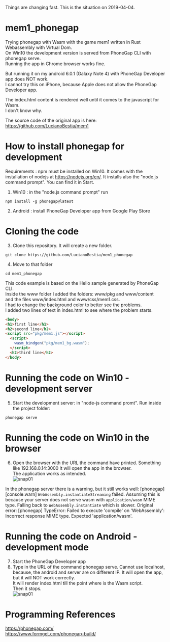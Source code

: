 Things are changing fast. This is the situation on 2019-04-04.
# mem1_phonegap
Trying phonegap with Wasm with the game mem1 written in Rust Webassembly with Virtual Dom.  
On Win10 the development version is served from PhoneGap CLI with phonegap serve.  
Running the app in Chrome browser works fine.  
  
But running it on my android 6.0.1 (Galaxy Note 4) with PhoneGap Developer app does NOT work.  
I cannot try this on iPhone, because Apple does not allow the PhoneGap Developer app.  
  
The index.html content is rendered well until it comes to the javascript for Wasm.  
I don't know why.   

The source code of the original app is here:  
https://github.com/LucianoBestia/mem1   

# How to install phonegap for development
Requirements : npm must be installed on Win10. It comes with the installation of nodejs at https://nodejs.org/en/.
It installs also the "node.js command prompt". You can find it in Start.  
1. Win10 : in the "node.js command prompt" run
```
npm install -g phonegap@latest
``` 
2. Android : install PhoneGap Developer app from Google Play Store

# Cloning the code
3. Clone this repository. It will create a new folder. 
```
git clone https://github.com/LucianoBestia/mem1_phonegap
```
4. Move to that folder 
```
cd mem1_phonegap
```
This code example is based on the Hello sample generated by PhoneGap CLI.  
Inside the www folder I added the folders: www/pkg and www/content  
and the files www/index.html and www/css/mem1.css.  
I had to change the background color to better see the problems.  
I added two lines of text in index.html to see where the problem starts.  
```html
<body>
<h1>first line</h1>
<h2>second line</h2>
<script src="pkg/mem1.js"></script>
  <script>
    wasm_bindgen("pkg/mem1_bg.wasm");
  </script>
  <h2>third line</h2>
</body>
```

# Running the code on Win10 - development server
5. Start the development server: in "node-js command promt". Run inside the project folder:
```
phonegap serve
```

# Running the code on Win10 in the browser
6. Open the browser with the URL the command have printed. Something like 192.168.0.14:3000 
It will open the app in the browser.  
The application works as intended.  
![snap01](https://user-images.githubusercontent.com/31509965/55613230-61ea8500-57b4-11e9-99b7-36125b15c520.JPG)

In the phonegap server there is a warning, but it still works well:
[phonegap] [console.warn] `WebAssembly.instantiateStreaming` failed. Assuming this is because your server does not serve wasm with `application/wasm` MIME type. Falling back to `WebAssembly.instantiate` which is slower. Original error:
[phonegap]  TypeError: Failed to execute 'compile' on 'WebAssembly': Incorrect response MIME type. Expected 'application/wasm'.

# Running the code on Android - development mode
7. Start the PhoneGap Developer app  
8. Type in the URL of the command phonegap serve. Cannot use localhost, because, the android and server are on different IP. 
It will open the app, but it will NOT work correctly.  
It will render index.html till the point where is the Wasm script.  
Then it stops.  
![snap01](https://user-images.githubusercontent.com/31509965/55613086-002a1b00-57b4-11e9-9655-325861f8d921.png)

# Programming References
https://phonegap.com/  
https://www.formget.com/phonegap-build/  





